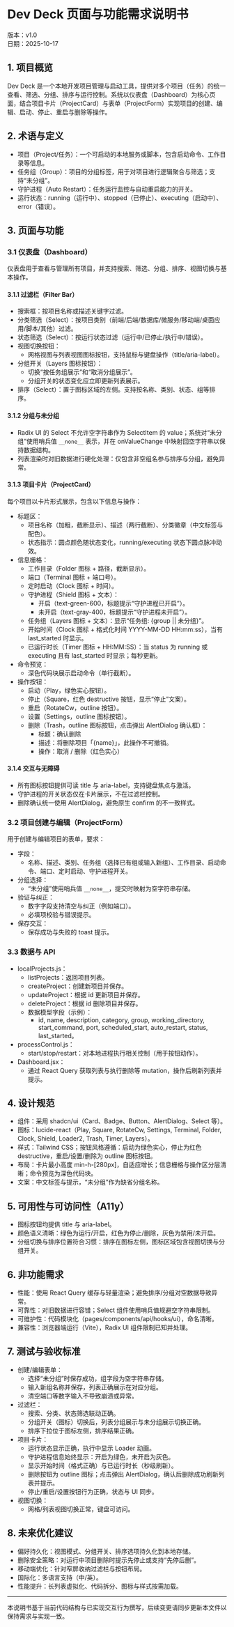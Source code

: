# Dev Deck 页面与功能需求说明书

版本：v1.0  
日期：2025-10-17

## 1. 项目概览
Dev Deck 是一个本地开发项目管理与启动工具，提供对多个项目（任务）的统一查看、筛选、分组、排序与运行控制。系统以仪表盘（Dashboard）为核心页面，结合项目卡片（ProjectCard）与表单（ProjectForm）实现项目的创建、编辑、启动、停止、重启与删除等操作。

## 2. 术语与定义
- 项目（Project/任务）：一个可启动的本地服务或脚本，包含启动命令、工作目录等信息。
- 任务组（Group）：项目的分组标签，用于对项目进行逻辑聚合与筛选；支持“未分组”。
- 守护进程（Auto Restart）：任务运行监控与自动重启能力的开关。
- 运行状态：running（运行中）、stopped（已停止）、executing（启动中）、error（错误）。

## 3. 页面与功能
### 3.1 仪表盘（Dashboard）
仪表盘用于查看与管理所有项目，并支持搜索、筛选、分组、排序、视图切换与基本操作。

#### 3.1.1 过滤栏（Filter Bar）
- 搜索框：按项目名称或描述关键字过滤。
- 分类筛选（Select）：按项目类别（前端/后端/数据库/微服务/移动端/桌面应用/脚本/其他）过滤。
- 状态筛选（Select）：按运行状态过滤（运行中/已停止/执行中/错误）。
- 视图切换按钮：
  - 网格视图与列表视图图标按钮，支持鼠标与键盘操作（title/aria-label）。
- 分组开关（Layers 图标按钮）：
  - 切换“按任务组展示”和“取消分组展示”。
  - 分组开关的状态变化应立即更新列表展示。
- 排序（Select）：置于图标区域的左侧。支持按名称、类别、状态、组等排序。

#### 3.1.2 分组与未分组
- Radix UI 的 Select 不允许空字符串作为 SelectItem 的 value；系统对“未分组”使用哨兵值 `__none__` 表示，并在 onValueChange 中映射回空字符串以保持数据结构。
- 列表渲染时对旧数据进行硬化处理：仅包含非空组名参与排序与分组，避免异常。

#### 3.1.3 项目卡片（ProjectCard）
每个项目以卡片形式展示，包含以下信息与操作：
- 标题区：
  - 项目名称（加粗，截断显示）、描述（两行截断）、分类徽章（中文标签与配色）。
  - 状态指示：圆点颜色随状态变化，running/executing 状态下圆点脉冲动效。
- 信息栅格：
  - 工作目录（Folder 图标 + 路径，截断显示）。
  - 端口（Terminal 图标 + 端口号）。
  - 定时启动（Clock 图标 + 时间）。
  - 守护进程（Shield 图标 + 文本）：
    - 开启（text-green-600，标题提示“守护进程已开启”）。
    - 未开启（text-gray-400，标题提示“守护进程未开启”）。
  - 任务组（Layers 图标 + 文本）：显示“任务组: {group || 未分组}”。
  - 开始时间（Clock 图标 + 格式化时间 YYYY-MM-DD HH:mm:ss），当有 last_started 时显示。
  - 已运行时长（Timer 图标 + HH:MM:SS）：当 status 为 running 或 executing 且有 last_started 时显示；每秒更新。
- 命令预览：
  - 深色代码块展示启动命令（单行截断）。
- 操作按钮：
  - 启动（Play，绿色实心按钮）。
  - 停止（Square，红色 destructive 按钮，显示“停止”文案）。
  - 重启（RotateCw，outline 按钮）。
  - 设置（Settings，outline 图标按钮）。
  - 删除（Trash，outline 图标按钮，点击弹出 AlertDialog 确认框）：
    - 标题：确认删除
    - 描述：将删除项目「{name}」，此操作不可撤销。
    - 操作：取消 / 删除（红色实心）

#### 3.1.4 交互与无障碍
- 所有图标按钮提供可读 title 与 aria-label，支持键盘焦点与激活。
- 守护进程的开关状态仅在卡片展示，不在过滤栏控制。
- 删除确认统一使用 AlertDialog，避免原生 confirm 的不一致样式。

### 3.2 项目创建与编辑（ProjectForm）
用于创建与编辑项目的表单，要求：
- 字段：
  - 名称、描述、类别、任务组（选择已有组或输入新组）、工作目录、启动命令、端口、定时启动、守护进程开关。
- 分组选择：
  - “未分组”使用哨兵值 `__none__`，提交时映射为空字符串存储。
- 验证与纠正：
  - 数字字段支持清空与纠正（例如端口）。
  - 必填项校验与错误提示。
- 保存交互：
  - 保存成功与失败的 toast 提示。

### 3.3 数据与 API
- localProjects.js：
  - listProjects：返回项目列表。
  - createProject：创建新项目并保存。
  - updateProject：根据 id 更新项目并保存。
  - deleteProject：根据 id 删除项目并保存。
  - 数据模型字段（示例）：
    - id, name, description, category, group, working_directory, start_command, port, scheduled_start, auto_restart, status, last_started。
- processControl.js：
  - start/stop/restart：对本地进程执行相关控制（用于按钮动作）。
- Dashboard.jsx：
  - 通过 React Query 获取列表与执行删除等 mutation，操作后刷新列表并提示。

## 4. 设计规范
- 组件：采用 shadcn/ui（Card、Badge、Button、AlertDialog、Select 等）。
- 图标：lucide-react（Play, Square, RotateCw, Settings, Terminal, Folder, Clock, Shield, Loader2, Trash, Timer, Layers）。
- 样式：Tailwind CSS；按钮风格遵循：启动为绿色实心，停止为红色 destructive，重启/设置/删除为 outline 图标按钮。
- 布局：卡片最小高度 min-h-[280px]，自适应增长；信息栅格与操作区分层清晰；命令预览为深色代码块。
- 文案：中文标签与提示，“未分组”作为缺省分组名称。

## 5. 可用性与可访问性（A11y）
- 图标按钮均提供 title 与 aria-label。
- 颜色语义清晰：绿色为运行/开启，红色为停止/删除，灰色为禁用/未开启。
- 分组切换与排序位置符合习惯：排序在图标左侧，图标区域包含视图切换与分组开关。

## 6. 非功能需求
- 性能：使用 React Query 缓存与轻量渲染；避免排序/分组对空数据导致异常。
- 可靠性：对旧数据进行容错；Select 组件使用哨兵值规避空字符串限制。
- 可维护性：代码模块化（pages/components/api/hooks/ui），命名清晰。
- 兼容性：浏览器端运行（Vite），Radix UI 组件限制已知并处理。

## 7. 测试与验收标准
- 创建/编辑表单：
  - 选择“未分组”时保存成功，组字段为空字符串存储。
  - 输入新组名称并保存，列表正确展示在对应分组。
  - 清空端口等数字输入不导致崩溃或异常。
- 过滤栏：
  - 搜索、分类、状态筛选联动正确。
  - 分组开关（图标）切换后，列表分组展示与未分组展示切换正确。
  - 排序下拉位于图标左侧，排序结果正确。
- 项目卡片：
  - 运行状态显示正确，执行中显示 Loader 动画。
  - 守护进程信息始终显示：开启为绿色，未开启为灰色。
  - 显示开始时间（格式正确）与已运行时长（秒级刷新）。
  - 删除按钮为 outline 图标；点击弹出 AlertDialog，确认后删除成功刷新列表并提示。
  - 停止/重启/设置按钮行为正确，状态与 UI 同步。
- 视图切换：
  - 网格/列表视图切换正常，键盘可访问。

## 8. 未来优化建议
- 偏好持久化：视图模式、分组开关、排序选项持久化到本地存储。
- 删除安全策略：对运行中项目删除时提示先停止或支持“先停后删”。
- 移动端优化：针对窄屏收纳过滤栏与按钮布局。
- 国际化：多语言支持（中/英）。
- 性能提升：长列表虚拟化、代码拆分、图标与样式按需加载。

---
本说明书基于当前代码结构与已实现交互行为撰写，后续变更请同步更新本文件以保持需求与实现一致。